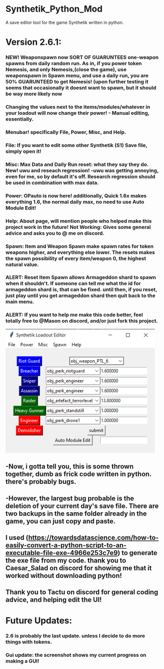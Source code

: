 # Synthetik_Python_Mod
A save editor tool for the game Synthetik written in python.

# Version 2.6.1:
### NEW! Weaponspawn now SORT OF GUARUNTEES one-weapon spawns from daily random run. As in, if you power token Nemesis, and only Nemesis,(close the game), use weaponspawn in Spawn menu, and use a daily run, you are 50% GUARUNTEED to get Nemesis! (upon further testing it seems that occasionally it doesnt want to spawn, but it should be way more likely now
### Changing the values next to the items/modules/whatever in your loadout will now change their power! - Manual editing, essentially.
### Menubar! specifically File, Power, Misc, and Help.
### File: If you want to edit some other Synthetik (S1) Save file, simply open it!
### Misc: Max Data and Daily Run reset: what they say they do. New! uwu and reseach regression! -uwu was getting annoying, even for me, so by default it's off. Research regression should be used in combination with max data.
### Power: OPauto is now here! additionally, Quick 1.6x makes everything 1.6, the normal daily max, no need to use Auto Module Edit!
### Help: About page, will mention people who helped make this project work in the future! Not Working: Gives some general advice and asks you to @ me on discord.
### Spawn: Item and Weapon Spawn make spawn rates for token weapons higher, and everything else lower. The resets makes the spawn possibility of every item/weapon 0, the highest natural value.
### ALERT: Reset Item Spawn allows Armageddon shard to spawn when it shouldn't. If someone can tell me what the id for armageddon shard is, that can be fixed. until then, if you reset, just play until you get armageddon shard then quit back to the main menu.
### ALERT: If you want to help me make this code better, feel totally free to @Mason on discord, and/or just fork this project.
![LoadoutGUI](https://github.com/Builder-roberts/Synthetik_Python_Mod/blob/main/Screenshot%20(4).png?raw=true)


## -Now, i gotta tell you, this is some thrown together, dumb as frick code written in python. there's probably bugs.
## -However, the largest bug probable is the deletion of your current day's save file. There are two backups in the same folder already in the game, you can just copy and paste.
## I used (https://towardsdatascience.com/how-to-easily-convert-a-python-script-to-an-executable-file-exe-4966e253c7e9) to generate the exe file from my code. thank you to Caesar_Salad on discord for showing me that it worked without downloading python!
## Thank you to Tactu on discord for general coding advice, and helping edit the UI!

# Future Updates:
### 2.6 is probably the last update. unless I decide to do more things with tokens. 
### Gui update: the screenshot shows my current progress on making a GUI!
